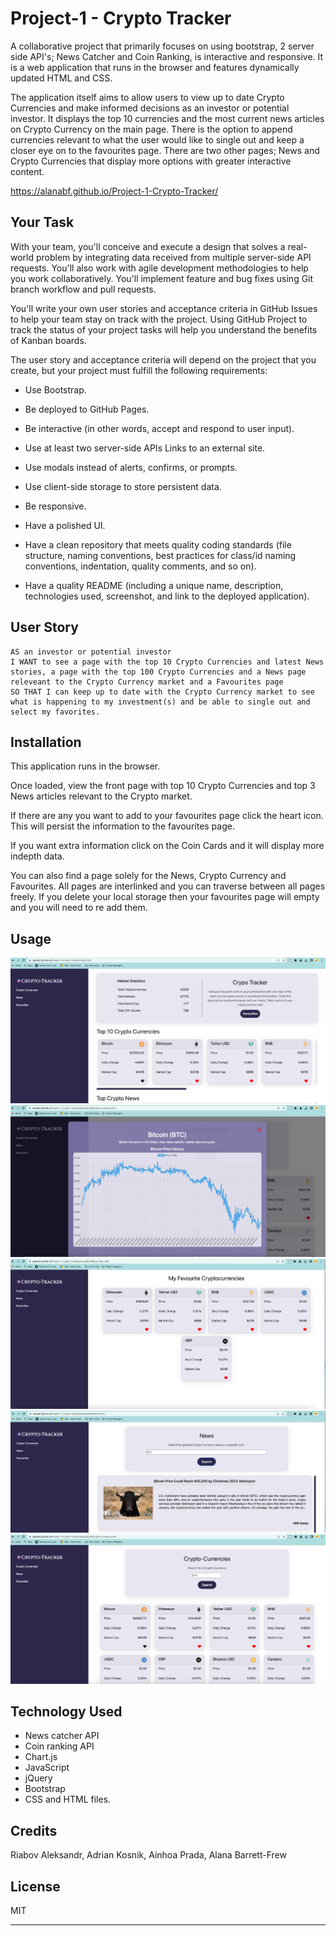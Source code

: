 # Project-1 - Crypto Tracker
A collaborative project that primarily focuses on using bootstrap, 2 server side API's; News Catcher and Coin Ranking, is interactive and responsive. It is a web application that runs in the browser and features dynamically updated HTML and CSS.

The application itself aims to allow users to view up to date Crypto Currencies and make informed decisions as an investor or potential investor. It displays the top 10 currencies and the most current news articles on Crypto Currency on the main page. There is the option to append currencies relevant to what the user would like to single out and keep a closer eye on to the favourites page. There are two other pages; News and Crypto Currencies that display more options with greater interactive content.

<https://alanabf.github.io/Project-1-Crypto-Tracker/> 

## Your Task
With your team, you'll conceive and execute a design that solves a real-world problem by integrating data received from multiple server-side API requests. You'll also work with agile development methodologies to help you work collaboratively. You'll implement feature and bug fixes using Git branch workflow and pull requests.

You'll write your own user stories and acceptance criteria in GitHub Issues to help your team stay on track with the project. Using GitHub Project to track the status of your project tasks will help you understand the benefits of Kanban boards.

The user story and acceptance criteria will depend on the project that you create, but your project must fulfill the following requirements:

* Use Bootstrap.

* Be deployed to GitHub Pages.

* Be interactive (in other words, accept and respond to user input).

* Use at least two server-side APIs Links to an external site.

* Use modals instead of alerts, confirms, or prompts.

* Use client-side storage to store persistent data.

* Be responsive.

* Have a polished UI.

* Have a clean repository that meets quality coding standards (file structure, naming conventions, best practices for class/id naming conventions, indentation, quality comments, and so on).

* Have a quality README (including a unique name, description, technologies used, screenshot, and link to the deployed application).

## User Story

```text
AS an investor or potential investor
I WANT to see a page with the top 10 Crypto Currencies and latest News stories, a page with the top 100 Crypto Currencies and a News page releveant to the Crypto Currency market and a Favourites page
SO THAT I can keep up to date with the Crypto Currency market to see what is happening to my investment(s) and be able to single out and select my favorites.
```

## Installation

This application runs in the browser.

Once loaded, view the front page with top 10 Crypto Currencies and top 3 News articles relevant to the Crypto market.

If there are any you want to add to your favourites page click the heart icon. This will persist the information to the favourites page.

If you want extra information click on the Coin Cards and it will display more indepth data.

You can also find a page solely for the News, Crypto Currency and Favourites.
All pages are interlinked and you can traverse between all pages freely.
If you delete your local storage then your favourites page will empty and you will need to re add them.

## Usage

![alt text](./assets/images/readme-images/Screenshot-Main.png)
![alt text](./assets/images/readme-images/Screenshot-Modal.png)
![alt text](./assets/images/readme-images/Screenshot-Favourites.png)
![alt text](./assets/images/readme-images/Screenshot-News.png)
![alt text](./assets/images/readme-images/Screenshot-Crypto-Currencies.png)


## Technology Used

* News catcher API
* Coin ranking API
* Chart.js
* JavaScript
* jQuery
* Bootstrap
* CSS and HTML files.

## Credits

Riabov Aleksandr, Adrian Kosnik, Ainhoa Prada, Alana Barrett-Frew

## License

MIT

---
